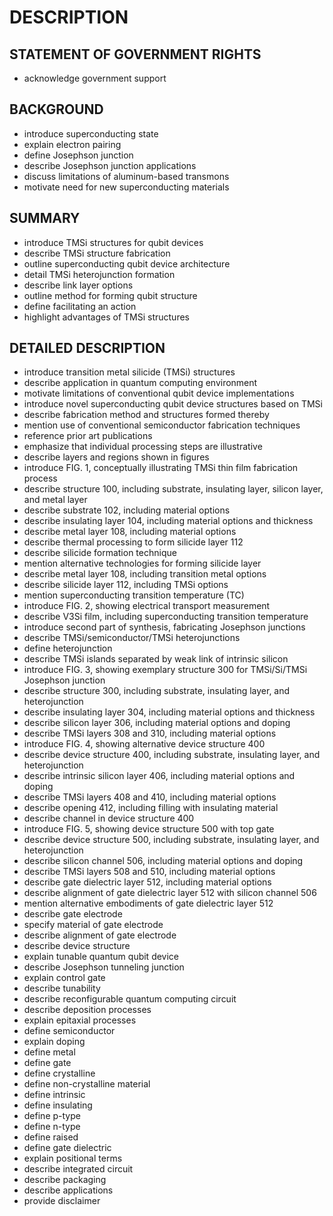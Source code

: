 # DESCRIPTION

## STATEMENT OF GOVERNMENT RIGHTS

- acknowledge government support

## BACKGROUND

- introduce superconducting state
- explain electron pairing
- define Josephson junction
- describe Josephson junction applications
- discuss limitations of aluminum-based transmons
- motivate need for new superconducting materials

## SUMMARY

- introduce TMSi structures for qubit devices
- describe TMSi structure fabrication
- outline superconducting qubit device architecture
- detail TMSi heterojunction formation
- describe link layer options
- outline method for forming qubit structure
- define facilitating an action
- highlight advantages of TMSi structures

## DETAILED DESCRIPTION

- introduce transition metal silicide (TMSi) structures
- describe application in quantum computing environment
- motivate limitations of conventional qubit device implementations
- introduce novel superconducting qubit device structures based on TMSi
- describe fabrication method and structures formed thereby
- mention use of conventional semiconductor fabrication techniques
- reference prior art publications
- emphasize that individual processing steps are illustrative
- describe layers and regions shown in figures
- introduce FIG. 1, conceptually illustrating TMSi thin film fabrication process
- describe structure 100, including substrate, insulating layer, silicon layer, and metal layer
- describe substrate 102, including material options
- describe insulating layer 104, including material options and thickness
- describe metal layer 108, including material options
- describe thermal processing to form silicide layer 112
- describe silicide formation technique
- mention alternative technologies for forming silicide layer
- describe metal layer 108, including transition metal options
- describe silicide layer 112, including TMSi options
- mention superconducting transition temperature (TC)
- introduce FIG. 2, showing electrical transport measurement
- describe V3Si film, including superconducting transition temperature
- introduce second part of synthesis, fabricating Josephson junctions
- describe TMSi/semiconductor/TMSi heterojunctions
- define heterojunction
- describe TMSi islands separated by weak link of intrinsic silicon
- introduce FIG. 3, showing exemplary structure 300 for TMSi/Si/TMSi Josephson junction
- describe structure 300, including substrate, insulating layer, and heterojunction
- describe insulating layer 304, including material options and thickness
- describe silicon layer 306, including material options and doping
- describe TMSi layers 308 and 310, including material options
- introduce FIG. 4, showing alternative device structure 400
- describe device structure 400, including substrate, insulating layer, and heterojunction
- describe intrinsic silicon layer 406, including material options and doping
- describe TMSi layers 408 and 410, including material options
- describe opening 412, including filling with insulating material
- describe channel in device structure 400
- introduce FIG. 5, showing device structure 500 with top gate
- describe device structure 500, including substrate, insulating layer, and heterojunction
- describe silicon channel 506, including material options and doping
- describe TMSi layers 508 and 510, including material options
- describe gate dielectric layer 512, including material options
- describe alignment of gate dielectric layer 512 with silicon channel 506
- mention alternative embodiments of gate dielectric layer 512
- describe gate electrode
- specify material of gate electrode
- describe alignment of gate electrode
- describe device structure
- explain tunable quantum qubit device
- describe Josephson tunneling junction
- explain control gate
- describe tunability
- describe reconfigurable quantum computing circuit
- describe deposition processes
- explain epitaxial processes
- define semiconductor
- explain doping
- define metal
- define gate
- define crystalline
- define non-crystalline material
- define intrinsic
- define insulating
- define p-type
- define n-type
- define raised
- define gate dielectric
- explain positional terms
- describe integrated circuit
- describe packaging
- describe applications
- provide disclaimer

